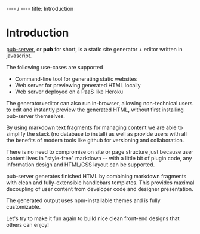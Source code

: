 ---- / ----
title: Introduction

# Introduction

[pub-server](https://github.com/jldec/pub-server), or __pub__ for short, is a static site generator + editor written in javascript.

The following use-cases are supported

- Command-line tool for generating static websites
- Web server for previewing generated HTML locally
- Web server deployed on a PaaS like Heroku

The generator+editor can also run in-browser, allowing non-technical users to edit and instantly preview the generated HTML, without first installing pub-server themselves.

By using markdown text fragments for managing content we are able to simplify the stack (no database to install) as well as provide users with all the benefits of modern tools like github for versioning and collaboration.

There is no need to compromise on site or page structure just because user content lives in "style-free" markdown -- with a little bit of plugin code, any information design and HTML/CSS layout can be supported.

pub-server generates finished HTML by combining markdown fragments with clean and fully-extensible handlebars templates. This provides maximal decoupling of user content from developer code and designer presentation.

The generated output uses npm-installable themes and is fully customizable.

Let's try to make it fun again to build nice clean front-end designs that others can enjoy!
